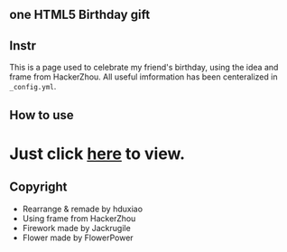 ## one HTML5 Birthday gift
## Instr
This is a page used to celebrate my friend's birthday, using the idea and frame from HackerZhou. 
All useful imformation has been centeralized in `_config.yml`. 

## How to use
# Just click [here](https://hduxiao.github.io/happybirthday/) to view.

## Copyright
* Rearrange & remade by hduxiao
* Using frame from HackerZhou
* Firework made by Jackrugile
* Flower made by FlowerPower

